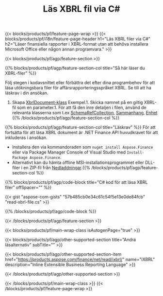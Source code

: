 ﻿---
title: Läs XBRL fil via C#
description: Exempelkod för filläsning av XBRL. Använd API exempelkod för att läsa batch-XBRL-filer i .NET-baserade applikationer. 
url: /sv/net/read/xbrl/
family: finance
platformtag: net
feature: read
informat: XBRL
outformat: 
otherformats: 
---
{{< blocks/products/pf/feature-page-wrap >}}
{{< blocks/products/pf/i18n/feature-page-header h1="Läs XBRL filer via C#" h2="Läser finansiella rapporter i XBRL-format utan att behöva installera Microsoft Office eller någon annan programvara." >}}

{{< blocks/products/pf/agp/feature-section >}}

{{% blocks/products/pf/agp/feature-section-col title="Så här läser du XBRL-filer" %}}

Följ stegen i kodavsnittet eller förbättra det efter dina programbehov för att läsa utökningsbara filer för affärsrapporteringsspråket XBRL. Se till att ha läskrav i din ansökan.

1. Skapa [XbrlDocument-klass](https://apireference.aspose.com/finance/net/aspose.finance.xbrl/xbrldocument) Exempel.1. Skicka namnet på en giltig XBRL-fil som en parameter.1. För att få den inre detaljen i filen, använd de relevanta klasserna som t.ex [SchemaRefCollection](https://apireference.aspose.com/finance/net/aspose.finance.xbrl/schemarefcollection), [Sammanhang](https://apireference.aspose.com/finance/net/aspose.finance.xbrl/context), [Enhet](https://apireference.aspose.com/finance/net/aspose.finance.xbrl/unit) 
{{% /blocks/products/pf/agp/feature-section-col %}}

{{% blocks/products/pf/agp/feature-section-col title="Läskrav" %}}
För att fortsätta för att läsa XBRL dokument är .NET Finance API huvudkravet för att inkluderas i ansökan. 
- Installera den via kommandoraden som ```nuget install Aspose.Finance``` eller via Package Manager Console of Visual Studio med ```Install-Package Aspose.Finance```.
- Alternativt kan du hämta offline MSI-installationsprogrammet eller DLL-filer i en ZIP-fil från [Nedladdningar](https://downloads.aspose.com/finance/net).{{% /blocks/products/pf/agp/feature-section-col %}}

{{% blocks/products/pf/agp/code-block title="C# kod för att läsa XBRL filer" offSpacer="" %}}

{{< gist "aspose-com-gists" "57b485cb0e34c61c54f5e13e0de84fcb" "read-xbrl-file.cs" >}}

{{% /blocks/products/pf/agp/code-block %}}

{{< /blocks/products/pf/agp/feature-section >}}

{{< blocks/products/pf/main-wrap-class isAutogenPage="true" >}}

{{< blocks/products/pf/agp/other-supported-section title="Andra läsalternativ" subTitle="" >}}

{{< blocks/products/pf/agp/other-supported-section-item href="https://products.aspose.com/finance/net/read/ixbrl/" name="iXBRL" description="Inline Extensible Business Reporting Language" >}}

{{< /blocks/products/pf/agp/other-supported-section >}}

{{< /blocks/products/pf/main-wrap-class >}}
{{< /blocks/products/pf/feature-page-wrap >}}
